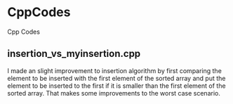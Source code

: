 # CppCodes
Cpp Codes

## insertion_vs_myinsertion.cpp

I made an slight improvement to insertion algorithm by first comparing the element to be inserted with the first element of the sorted array and put the element to be inserted to the first if it is smaller than the first element of the sorted array. That makes some improvements to the worst case scenario.
